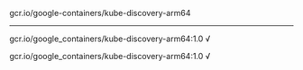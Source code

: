 gcr.io/google-containers/kube-discovery-arm64 

----
gcr.io/google_containers/kube-discovery-arm64:1.0 √

gcr.io/google_containers/kube-discovery-arm64:1.0 √

